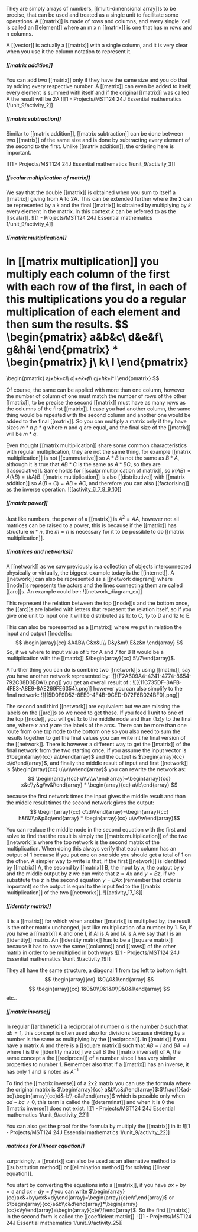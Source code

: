 They are simply arrays of numbers, [[multi-dimensional array]]s to be precise, that can be used and treated as a single unit to facilitate some operations.
A [[matrix]] is made of rows and columns, and every single 'cell' is called an [[element]] where an m x n [[matrix]] is one that has m rows and n columns.

A [[vector]] is actually a [[matrix]] with a single column, and it is very clear when you use it the column notation to represent it.

##### [[matrix addition]]

You can add two [[matrix]] only if they have the same size and you do that by adding every respective number. A [[matrix]] can even be added to itself, every element is summed with itself and if the original [[matrix]] was called A the result will be 2A
![[1 - Projects/MST124 24J Essential mathematics 1/unit_9/activity_2]]

##### [[matrix subtraction]]

Similar to [[matrix addition]], [[matrix subtraction]] can be done between two [[matrix]] of the same size and is done by subtracting every element of the second to the first. Unlike [[matrix addition]], the ordering here is important.

![[1 - Projects/MST124 24J Essential mathematics 1/unit_9/activity_3]]

##### [[scalar multiplication of matrix]]

We say that the double [[matrix]] is obtained when you sum to itself a [[matrix]] giving from A to 2A. This can be extended further where the 2 can be represented by a k and the final [[matrix]] is obtained by multiplying by $k$ every element in the matrix. In this context $k$ can be referred to as the [[scalar]].
![[1 - Projects/MST124 24J Essential mathematics 1/unit_9/activity_4]]


##### [[matrix multiplication]]

In [[matrix multiplication]] you multiply each column of the first with each row of the first, in each of this multiplications you do a regular multiplication of each element and then sum the results.
$$
\begin{pmatrix}
a&b&c\\
d&e&f\\
g&h&i
\end{pmatrix}
*
\begin{pmatrix}
j\\
k\\
l
\end{pmatrix}
=
\begin{pmatrix}
a*j+b*k+c*l\\
d*j+e*k+f*l\\
g*j+h*k+i*l
\end{pmatrix}
$$

Of course, the same can be applied with more than one column, however the number of column of one must match the number of rows of the other [[matrix]], to be precise the second [[matrix]] must have as many rows as the columns of the first [[matrix]]. I case you had another column, the same thing would be repeated with the second column and another one would be added to the final [[matrix]]. So you can multiply a matrix only if they have sizes $m*n\ p*q$ where $n$ and $q$ are equal, and the final size of the [[matrix]] will be $m*q$.

Even thought [[matrix multiplication]] share some common characteristics with regular multiplication, they are not the same thing, for example [[matrix multiplication]] is not [[cummutative]] so $A*B$ is not the same as $B*A$, although it is true that $AB*C$ is the same as $A*BC$, so they are [[associative]].
Same holds for [[scalar multiplication of matrix]], so $k(AB)=A(kB)=(kA)B$. [[matrix multiplication]] is also [[distributive]] with [[matrix addition]] so $A(B+C)=AB+AC$, and therefore you can also [[factorising]] as the inverse operation.
![[activity_6_7_8_9_10]]

##### [[matrix power]]

Just like numbers, the power of a [[matrix]] is $A^2=AA$, however not all matrices can be raised to a power, this is because if the [[matrix]] has structure $m*n$, the $m=n$ is necessary for it to be possible to do [[matrix multiplication]].

##### [[matrices and networks]]

A [[network]] as we saw previously is a collection of objects interconnected physically or virtually, the biggest example today is the [[internet]].
A [[network]] can also be represented as a [[network diagram]] where [[node]]s represents the actors and the lines connecting them are called [[arc]]s. An example could be :
![[network_diagram_ex]]

This represent the relation between the top [[node]]s and the bottom once, the [[arc]]s are labeled with letters that represent the relation itself, so if you give one unit to input one it will be distributed as $1x$ to C, $1y$ to D and $1z$ to E.

This can also be represented as a [[matrix]] where we put in relation the input and output [[node]]s:
$$
\begin{array}{cc}
&A&B\\
C&x&u\\
D&y&m\\
E&z&n
\end{array}
$$
So, if we where to input value of 5 for A and 7 for B It would be a multiplication with the [[matrix]] $\begin{array}{cc} 5\\7\end{array}$.

A further thing you can do is combine two [[network]]s using [[matrix]], say you have another network represented by:
![[{F2A609A4-4241-4774-8654-792C38D3BDA1}.png]]
you get an overall result of :
![[{11C735DF-3AFB-4FE3-A8E9-8AE269FE6354}.png]]
however you can also simplify to the final network:
![[{5D0F9D52-8EE9-4F4B-9CED-D72F6B024BF0}.png]]

The second and third [[network]] are equivalent but we are missing the labels on the [[arc]]s so we need to get those. If you feed 1 unit to one of the top [[node]], you will get $1x$ to the middle node and than $(1x)y$ to the final one, where $x$ and $y$ are the labels of the arcs. There can be more than one route from one top node to the bottom one so you also need to sum the results together to get the final values you can write int he final version of the [[network]].
There is however a different way to get the [[matrix]] of the final network from the two starting once, if you assume the input vector is $\begin{array}{cc} a\\b\end{array}$ and the output is $\begin{array}{cc} c\\d\end{array}$, and finally the middle result of input and first [[network]] is $\begin{array}{cc} u\\v\\w\end{array}$ you can rewrite the network as:
$$
\begin{array}{cc} u\\v\\w\end{array}=\begin{array}{cc} x&e\\y&g\\w&i\end{array} * \begin{array}{cc} a\\b\end{array}
$$

because the first network times the input gives the middle result and than the middle result times the second network gives the output:
$$
\begin{array}{cc} c\\d\\\end{array}=\begin{array}{cc} h&f&l\\o&p&q\end{array} * \begin{array}{cc} u\\v\\w\end{array}$$

You can replace the middle node in the second equation with the first and solve to find that the result is simply the [[matrix multiplication]] of the two [[network]]s where the top network is the second matrix of the multiplication. When doing this always verify that each column has an output of 1 because if you put one on one side you should get a total of 1 on the other.
A simpler way to write is that, if the first [[network]] is identified by [[matrix]] A, the second by [[matrix]] B, the input by $x$, the output by $y$ and the middle output by $z$ we can write that $z=Ax$ and $y=Bz$, if we substitute the $z$ in the second equation $y=BAx$ (remember that order is important) so the output is equal to the input fed to the [[matrix multiplication]] of the two [[networks]].
![[activity_17_18]]


##### [[identity matrix]]

It is a [[matrix]] for which when another [[matrix]] is multiplied by, the result is the other matrix unchanged, just like multiplication of a number by 1. So, if you have a [[matrix]] A and one I, if AI is A and IA is A we say that I is an [[identity]] matrix.
An [[identity matrix]] has to be a [[square matrix]] because it has to have the same [[columns]] and [[rows]] of the other matrix in order to be multiplied in both ways
![[1 - Projects/MST124 24J Essential mathematics 1/unit_9/activity_19]]

They all have the same structure, a diagonal 1 from top left to bottom right:
$$
\begin{array}{cc} 1&0\\0&1\end{array}
$$
$$
\begin{array}{cc} 1&0&0\\0&1&0\\0&0&1\end{array}
$$
etc..

##### [[matrix inverse]]

In regular [[arithmetic]] a reciprocal of number $a$ is the number $b$ such that $ab=1$, this concept is often used also for divisions because dividing by a number is the same as multiplying by the [[reciprocal]].
In [[matrix]] if you have a matrix $A$ and there is a [[square matrix]] such that $AB=I$ and $BA=I$ where I is the [[identity matrix]] we call B the [[matrix inverse]] of A, the same concept a the [[reciprocal]] of a number since I has very similar properties to number 1.
Remember also that if a [[matrix]] has an inverse, it has only 1 and is noted as $A^{-1}$

To find the [[matrix inverse]] of a 2x2 matrix you can use the formula where the original matrix is $\begin{array}{cc} a&b\\c&d\end{array}$:$\frac{1}{ad-bc}\begin{array}{cc}d&-b\\-c&a\end{array}$ 
which is possible only when $ad-bc \neq 0$, this term is called the [[determinat]] and when it is 0 the [[matrix inverse]] does not exist.
![[1 - Projects/MST124 24J Essential mathematics 1/unit_9/activity_22]]

You can also get the proof for the formula by multiply the [[matrix]] in it:
![[1 - Projects/MST124 24J Essential mathematics 1/unit_9/activity_22]]




##### matrices for [[linear equation]]

surprisingly, a [[matrix]] can also be used as an alternative method to [[substitution method]] or [[elimination method]] for solving [[linear equation]].

You start by converting the equations into a [[matrix]], if you have $ax+by=e$ and $cx+dy=f$ you can write $\begin{array}{cc}ax&+by\\cx&+dy\end{array}=\begin{array}{c}e\\f\end{array}$  or $\begin{array}{cc}a&b\\c&d\end{array}*\begin{array}{cc}x\\y\end{array}=\begin{array}{c}e\\f\end{array}$.
So the first [[matrix]] in the second form is called the [[coefficient matrix]].
![[1 - Projects/MST124 24J Essential mathematics 1/unit_9/activity_25]]

